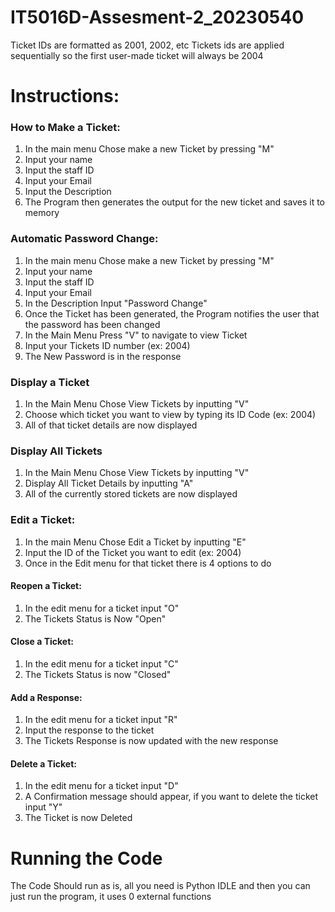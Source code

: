 # IT5016D-Assesment-2_20230540


Ticket IDs are formatted as 2001, 2002, etc
Tickets ids are applied sequentially so the first user-made ticket will always be 2004


# Instructions:

### How to Make a Ticket:

1. In the main menu Chose make a new Ticket by pressing "M"
2. Input your name
3. Input the staff ID
4. Input your Email
5. Input the Description
6. The Program then generates the output for the new ticket and saves it to memory

### Automatic Password Change:

1. In the main menu Chose make a new Ticket by pressing "M"
2. Input your name
3. Input the staff ID
4. Input your Email
5. In the Description Input "Password Change"
6. Once the Ticket has been generated, the Program notifies the user that the password has been changed
7. In the Main Menu Press "V" to navigate to view Ticket
8. Input your Tickets ID number (ex: 2004)
9. The New Password is in the response

### Display a Ticket
1. In the Main Menu Chose View Tickets by inputting "V"
2. Choose which ticket you want to view by typing its ID Code (ex: 2004)
3. All of that ticket details are now displayed

### Display All Tickets
1. In the Main Menu Chose View Tickets by inputting "V"
2. Display All Ticket Details by inputting "A"
3. All of the currently stored tickets are now displayed

### Edit a Ticket:
1. In the main Menu Chose Edit a Ticket by inputting "E"
2. Input the ID of the Ticket you want to edit (ex: 2004)
3. Once in the Edit menu for that ticket there is 4 options to do

#### Reopen a Ticket:
1. In the edit menu for a ticket input "O"
2. The Tickets Status is Now "Open"

#### Close a Ticket:
1. In the edit menu for a ticket input "C"
2. The Tickets Status is now "Closed"

#### Add a Response:
1. In the edit menu for a ticket input "R"
2. Input the response to the ticket
3. The Tickets Response is now updated with the new response

#### Delete a Ticket:
1. In the edit menu for a ticket input "D"
2. A Confirmation message should appear, if you want to delete the ticket input "Y"
3. The Ticket is now Deleted

# Running the Code
The Code Should run as is, all you need is Python IDLE and then you can just run the program, it uses 0 external functions


